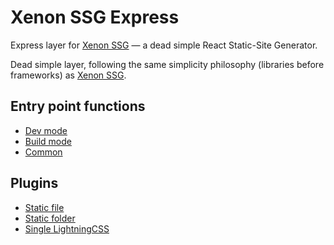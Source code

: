 # Xenon SSG Express

Express layer for [Xenon SSG](../xenon-ssg/) — a dead simple React Static-Site Generator.

Dead simple layer, following the same simplicity philosophy (libraries before frameworks) as [Xenon SSG](../xenon-ssg/).

## Entry point functions

- [Dev mode](./src/dev.ts)
- [Build mode](./src/build.ts)
- [Common](./src/common.ts)

## Plugins

- [Static file](./src/plugins/static-file.ts)
- [Static folder](./src/plugins/static-folder.ts)
- [Single LightningCSS](./src/plugins/single-lightningcss.ts)
